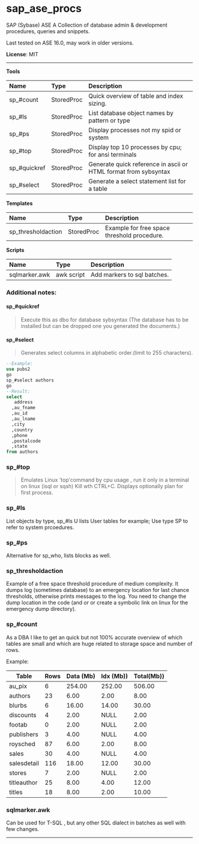 # sap_ase_procs
SAP (Sybase) ASE  A Collection of database admin &amp; development  procedures, queries and snippets.

Last tested on ASE 16.0, may work in older versions.


**License**: MIT

---


**Tools**

|   Name         |  Type         | Description       |
| :------------- |:------------  | :-----------------|
| sp_#count      | StoredProc    | Quick overview of table and index sizing. |
| sp_#ls         | StoredProc    | List database object names by pattern or type|
| sp_#ps         | StoredProc    | Display processes not my spid or system |
| sp_#top        | StoredProc    | Display top 10 processes by cpu; for ansi terminals |
| sp_#quickref   | StoredProc    | Generate quick reference in ascii or HTML format from sybsyntax|
| sp_#select     | StoredProc    | Generate a select statement list for a table |


**Templates**

|   Name         |  Type         | Description       |
| :------------- |:------------  | :-----------------|
| sp_thresholdaction| StoredProc | Example for free space threshold procedure.|

**Scripts**

|   Name         |  Type         | Description       |
| :------------- |:------------  | :-----------------|
| sqlmarker.awk  | awk script    | Add markers to sql batches.|



### Additional notes:

#### sp_#quickref

  > Execute this as dbo for database sybsyntax (The database has to be installed but can be dropped one you generated the documents.)

#### sp_#select
  > Generates select columns in alphabetic order.(limit to 255 characters).

```sql
--Example:
use pubs2
go
sp_#select authors
go
--Result:
select
   address
  ,au_fname
  ,au_id
  ,au_lname
  ,city
  ,country
  ,phone
  ,postalcode
  ,state
from authors

```


### sp_#top
>Emulates Linux 'top'command by cpu usage , run it only in a terminal on linux (isql or sqsh) Kill wth CTRL+C.
>Displays optionally plan for first process.


### sp_#ls

List objects by type, sp_#ls U lists User tables for example;
Use type SP to refer to system prcoedures.


### sp_#ps

Alternative for sp_who, lists blocks as well.


### sp_thresholdaction
Example of a free space threshold procedure of medium complexity.
It dumps log (sometimes database)  to an emergency location for last chance thresholds, otherwise prints messages to the log.
You need to change the dump location in the code (and or or create a symbolic link on linux for the emergency dump directory).

### sp_#count

As a DBA  I like  to get  an quick but not 100% accurate overview of which tables are small and which are huge related to storage space and number of rows.


Example:

|Table                         |Rows                                     |Data (Mb)|Idx  (Mb))|Total(Mb))
|------------------------------|-----------------------------------------|---------|----------|----------
|au_pix                        |                                        6|  254.00 |  252.00  |  506.00  
|authors                       |                                       23|    6.00 |    2.00  |    8.00  
|blurbs                        |                                        6|   16.00 |   14.00  |   30.00  
|discounts                     |                                        4|    2.00 |NULL      |    2.00  
|footab                        |                                        0|    2.00 |NULL      |    2.00  
|publishers                    |                                        3|    4.00 |NULL      |    4.00  
|roysched                      |                                       87|    6.00 |    2.00  |    8.00  
|sales                         |                                       30|    4.00 |NULL      |    4.00  
|salesdetail                   |                                      116|   18.00 |   12.00  |   30.00  
|stores                        |                                        7|    2.00 |NULL      |    2.00  
|titleauthor                   |                                       25|    8.00 |    4.00  |   12.00  
|titles                        |                                       18|    8.00 |    2.00  |   10.00  


### sqlmarker.awk
Can be used for T-SQL , but any other SQL dialect in batches as well with few changes.

---
